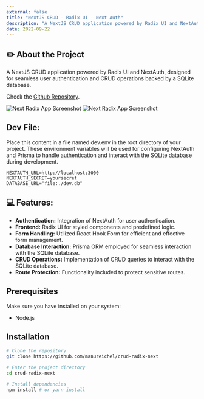 ```yaml
---
external: false
title: "NextJS CRUD - Radix UI - Next Auth"
description: "A NextJS CRUD application powered by Radix UI and NextAuth, designed for seamless user authentication, efficient frontend styling with Radix UI components, and robust CRUD operations backed by a SQLite database."
date: 2022-09-22
---
```


## ✏️ About the Project

A NextJS CRUD application powered by Radix UI and NextAuth, designed for seamless user authentication and CRUD operations backed by a SQLite database.

Check the [Github Repository](https://github.com/manureichel/crud-radix-next).

![Next Radix App Screenshot](https://manuelreichel.com.ar/projectsfiles/next-auth-2.png)
![Next Radix App Screenshot](https://manuelreichel.com.ar/projectsfiles/next-auth-1.png)

## Dev File:

Place this content in a file named dev.env in the root directory of your project. These environment variables will be used for configuring NextAuth and Prisma to handle authentication and interact with the SQLite database during development.

```env
NEXTAUTH_URL=http://localhost:3000
NEXTAUTH_SECRET=yoursecret
DATABASE_URL="file:./dev.db"
```

## 💻 Features:

- **Authentication:** Integration of NextAuth for user authentication.
- **Frontend:** Radix UI for styled components and predefined logic.
- **Form Handling:** Utilized React Hook Form for efficient and effective form management.
- **Database Interaction:** Prisma ORM employed for seamless interaction with the SQLite database.
- **CRUD Operations:** Implementation of CRUD queries to interact with the SQLite database.
- **Route Protection:** Functionality included to protect sensitive routes.

## Prerequisites

Make sure you have installed on your system:

- Node.js

## Installation

```bash
# Clone the repository
git clone https://github.com/manureichel/crud-radix-next

# Enter the project directory
cd crud-radix-next

# Install dependencies
npm install # or yarn install
```
